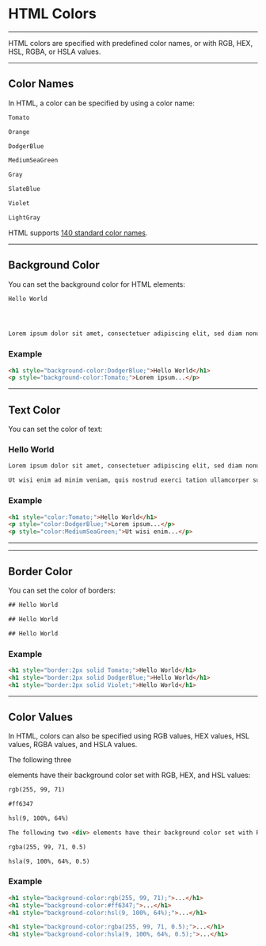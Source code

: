 ﻿# HTML Colors

---

HTML colors are specified with predefined color names, or with RGB, HEX, HSL, RGBA, or HSLA values.

---

## Color Names

In HTML, a color can be specified by using a color name:

```HTML
Tomato

Orange

DodgerBlue

MediumSeaGreen

Gray

SlateBlue

Violet

LightGray
```

HTML supports [140 standard color names](https://www.w3schools.com/colors/colors_names.asp).

---

## Background Color

You can set the background color for HTML elements:

```HTML
Hello World




Lorem ipsum dolor sit amet, consectetuer adipiscing elit, sed diam nonummy nibh euismod tincidunt ut laoreet dolore magna aliquam erat volutpat. Ut wisi enim ad minim veniam, quis nostrud exerci tation ullamcorper suscipit lobortis nisl ut aliquip ex ea commodo consequat.
```

### Example

```HTML
<h1 style="background-color:DodgerBlue;">Hello World</h1>
<p style="background-color:Tomato;">Lorem ipsum...</p>
```

---

## Text Color

You can set the color of text:

### Hello World

```HTML
Lorem ipsum dolor sit amet, consectetuer adipiscing elit, sed diam nonummy nibh euismod tincidunt ut laoreet dolore magna aliquam erat volutpat.

Ut wisi enim ad minim veniam, quis nostrud exerci tation ullamcorper suscipit lobortis nisl ut aliquip ex ea commodo consequat.
```

### Example

```HTML
<h1 style="color:Tomato;">Hello World</h1>
<p style="color:DodgerBlue;">Lorem ipsum...</p>
<p style="color:MediumSeaGreen;">Ut wisi enim...</p>
```

---

---

## Border Color

You can set the color of borders:

```HTML
## Hello World

## Hello World

## Hello World
```

### Example

```HTML
<h1 style="border:2px solid Tomato;">Hello World</h1>
<h1 style="border:2px solid DodgerBlue;">Hello World</h1>
<h1 style="border:2px solid Violet;">Hello World</h1>
```

---

## Color Values

In HTML, colors can also be specified using RGB values, HEX values, HSL values, RGBA values, and HSLA values.

The following three <div> elements have their background color set with RGB, HEX, and HSL values:

```HTML
rgb(255, 99, 71)

#ff6347

hsl(9, 100%, 64%)

The following two <div> elements have their background color set with RGBA and HSLA values, which adds an Alpha channel to the color (here we have 50% transparency):

rgba(255, 99, 71, 0.5)

hsla(9, 100%, 64%, 0.5)
```

### Example

```HTML
<h1 style="background-color:rgb(255, 99, 71);">...</h1>
<h1 style="background-color:#ff6347;">...</h1>
<h1 style="background-color:hsl(9, 100%, 64%);">...</h1>

<h1 style="background-color:rgba(255, 99, 71, 0.5);">...</h1>
<h1 style="background-color:hsla(9, 100%, 64%, 0.5);">...</h1>
```
